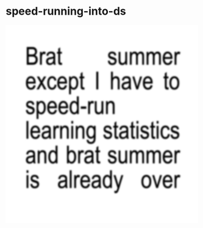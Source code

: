 # speed-running-into-ds

![Brat summer, except I have to speed-run learning statistics, and brat summer is already over.](image_brat_is_over.png)
